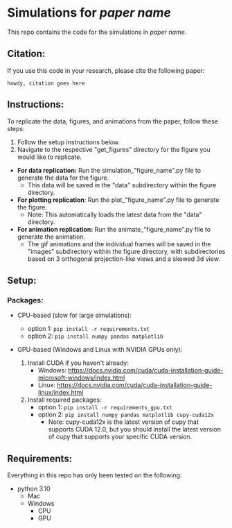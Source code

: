# Simulations for *paper name*
This repo contains the code for the simulations in *paper name*.
## Citation:
If you use this code in your research, please cite the following paper:
``` 
howdy, citation goes here
```

## Instructions:
To replicate the data, figures, and animations from the paper, follow these steps:
1. Follow the setup instructions below.
2. Navigate to the respective "get_figures" directory for the figure you would like to replicate.
- **For data replication:** Run the simulation_"figure_name".py file to generate the data for the figure.
  - This data will be saved in the "data" subdirectory within the figure directory.
- **For plotting replication**: Run the plot_"figure_name".py file to generate the figure.
  - Note: This automatically loads the latest data from the "data" directory.
- **For animation replication:** Run the animate_"figure_name".py file to generate the animation.
  - The gif animations and the individual frames will be saved in the "images" subdirectory within the figure directory, with subdirectories based on 3 orthogonal projection-like views and a skewed 3d view.

## Setup:
### Packages:
- CPU-based (slow for large simulations):
  - option 1: `pip install -r requirements.txt`
  - option 2: `pip install numpy pandas matplotlib`


- GPU-based (Windows and Linux with NVIDIA GPUs only):
  1. Install CUDA if you haven't already:
     - Windows: https://docs.nvidia.com/cuda/cuda-installation-guide-microsoft-windows/index.html
     - Linux: https://docs.nvidia.com/cuda/cuda-installation-guide-linux/index.html
  2. Install required packages:
       - option 1: `pip install -r requirements_gpu.txt`
       - option 2: `pip install numpy pandas matplotlib cupy-cuda12x`
         - Note: cupy-cuda12x is the latest version of cupy that supports CUDA 12.0, but you should install the latest version of cupy that supports your specific CUDA version.

## Requirements:
Everything in this repo has only been tested on the following:
- python 3.10 
  - Mac 
  - Windows
    - CPU
    - GPU

